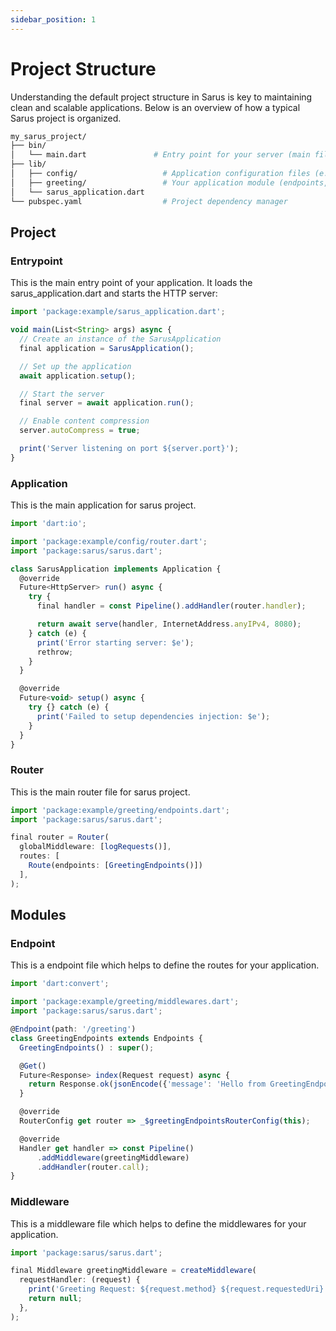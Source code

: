 ```yaml
---
sidebar_position: 1
---
```


# Project Structure

Understanding the default project structure in Sarus is key to maintaining clean and scalable applications. Below is an overview of how a typical Sarus project is organized.

```bash title="Project Structure"
my_sarus_project/
├── bin/
│   └── main.dart               # Entry point for your server (main file)
├── lib/
│   ├── config/                   # Application configuration files (e.g., routings, settings)
│   ├── greeting/                 # Your application module (endpoints, middlewares, etc)
│   └── sarus_application.dart    
└── pubspec.yaml                  # Project dependency manager
```

## Project

### Entrypoint

This is the main entry point of your application. It loads the sarus_application.dart and starts the HTTP server:

```jsx title="bin/main.dart"
import 'package:example/sarus_application.dart';

void main(List<String> args) async {
  // Create an instance of the SarusApplication
  final application = SarusApplication();

  // Set up the application
  await application.setup();

  // Start the server
  final server = await application.run();

  // Enable content compression
  server.autoCompress = true;

  print('Server listening on port ${server.port}');
}
```

### Application

This is the main application for sarus project.

```jsx title="lib/sarus_application.dart"
import 'dart:io';

import 'package:example/config/router.dart';
import 'package:sarus/sarus.dart';

class SarusApplication implements Application {
  @override
  Future<HttpServer> run() async {
    try {
      final handler = const Pipeline().addHandler(router.handler);

      return await serve(handler, InternetAddress.anyIPv4, 8080);
    } catch (e) {
      print('Error starting server: $e');
      rethrow;
    }
  }

  @override
  Future<void> setup() async {
    try {} catch (e) {
      print('Failed to setup dependencies injection: $e');
    }
  }
}
```

### Router

This is the main router file for sarus project.

```jsx title="lib/config/router.dart"
import 'package:example/greeting/endpoints.dart';
import 'package:sarus/sarus.dart';

final router = Router(
  globalMiddleware: [logRequests()],
  routes: [
    Route(endpoints: [GreetingEndpoints()])
  ],
);
```

## Modules

### Endpoint

This is a endpoint file which helps to define the routes for your application.

```jsx title="lib/greeting/endpoint.dart"
import 'dart:convert';

import 'package:example/greeting/middlewares.dart';
import 'package:sarus/sarus.dart';

@Endpoint(path: '/greeting')
class GreetingEndpoints extends Endpoints {
  GreetingEndpoints() : super();

  @Get()
  Future<Response> index(Request request) async {
    return Response.ok(jsonEncode({'message': 'Hello from GreetingEndpoint'}));
  }

  @override
  RouterConfig get router => _$greetingEndpointsRouterConfig(this);

  @override
  Handler get handler => const Pipeline()
      .addMiddleware(greetingMiddleware)
      .addHandler(router.call);
}
```

### Middleware

This is a middleware file which helps to define the middlewares for your application.

```jsx title="lib/greeting/middleware.dart"
import 'package:sarus/sarus.dart';

final Middleware greetingMiddleware = createMiddleware(
  requestHandler: (request) {
    print('Greeting Request: ${request.method} ${request.requestedUri}');
    return null;
  },
);
```